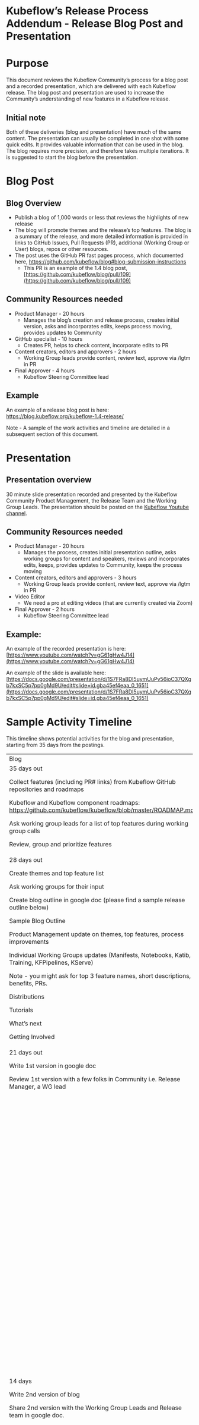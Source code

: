 # Kubeflow’s Release Process Addendum - Release Blog Post and Presentation


# Purpose

This document reviews the Kubeflow Community’s process for a blog post and a recorded presentation, which are delivered with each Kubeflow release.   The blog post and presentation are used to increase the Community’s understanding of new features in a Kubeflow release.  


## Initial note

Both of these deliveries (blog and presentation) have much of the same content.   The presentation can usually be completed in one shot with some quick edits.  It provides valuable information that can be used in the blog.  The blog requires more precision, and therefore takes multiple iterations.  It is suggested to start the blog before the presentation.


# Blog Post


## Blog Overview



* Publish a blog of 1,000 words or less that reviews the highlights of new release
* The blog will promote themes and the release’s top features.  The blog is a summary of the release, and more detailed information is provided in links to GitHub Issues, Pull Requests (PR), additional (Working Group or User) blogs, repos or other resources.
* The post uses the GitHub PR fast pages process, which documented here, ​​https://github.com/kubeflow/blog#blog-submission-instructions
    * This PR is an example of the 1.4 blog post, [https://github.com/kubeflow/blog/pull/109](https://github.com/kubeflow/blog/pull/109) 


## Community Resources needed



* Product Manager - 20 hours
    * Manages the blog’s creation and release process,  creates initial version, asks and incorporates edits, keeps process moving, provides updates to Community
* GitHub specialist - 10 hours
    * Creates PR, helps to check content, incorporate edits to PR
* Content creators, editors and approvers - 2 hours
    * Working Group leads provide content, review text, approve via /lgtm in PR
* Final Approver - 4 hours
    * Kubeflow Steering Committee lead


## Example 

An example of a release blog post is here: https://blog.kubeflow.org/kubeflow-1.4-release/

Note - A sample of the work activities and timeline are detailed in a subsequent section of this document.


# Presentation


## Presentation overview

30 minute slide presentation recorded and presented by the Kubeflow Community Product Management, the Release Team and the Working Group Leads.   The presentation should be posted on the [Kubeflow Youtube channel](https://www.youtube.com/channel/UCNSJwHkt2f_cP_UN2q-yJlw).


## Community Resources needed



* Product Manager - 20 hours
    * Manages the process, creates initial presentation outline, asks working groups for content and speakers, reviews and incorporates edits, keeps, provides updates to Community, keeps the process moving
* Content creators, editors and approvers - 3 hours
    * Working Group leads provide content, review text, approve via /lgtm in PR
* Video Editor
    * We need a pro at editing videos (that are currently created via Zoom)
* Final Approver - 2 hours
    * Kubeflow Steering Committee lead


## Example: 

An example of the recorded presentation is here: [https://www.youtube.com/watch?v=gG61gHw4J14](https://www.youtube.com/watch?v=gG61gHw4J14)

An example of the slide is available here: [https://docs.google.com/presentation/d/1S7FRa8DI5uymUuPv56ioC37QXgb7kxSC5p7pp0gMd9U/edit#slide=id.gba45ef4eaa_0_1651](https://docs.google.com/presentation/d/1S7FRa8DI5uymUuPv56ioC37QXgb7kxSC5p7pp0gMd9U/edit#slide=id.gba45ef4eaa_0_1651)


# Sample Activity Timeline

This timeline shows potential activities for the blog and presentation, starting from 35 days from the postings.


<table>
  <tr>
   <td>Blog
   </td>
   <td>Presentation
   </td>
  </tr>
  <tr>
   <td>35 days out
<p>
Collect features (including PR# links) from Kubeflow GitHub repositories and roadmaps
<p>
Kubeflow and Kubeflow component roadmaps: <a href="https://github.com/kubeflow/kubeflow/blob/master/ROADMAP.md">https://github.com/kubeflow/kubeflow/blob/master/ROADMAP.md</a> 
<p>
Ask working group leads for a list of top features during working group calls
<p>
Review, group and prioritize features
   </td>
   <td>
   </td>
  </tr>
  <tr>
   <td>28 days out
<p>
Create themes and top feature list
<p>
Ask working groups for their input
<p>
Create blog outline in google doc (please find a sample release outline below)
<p>
Sample Blog Outline
<p>
Product Management update on themes, top features, process improvements
<p>
Individual Working Groups updates (Manifests, Notebooks, Katib, Training, KFPipelines, KServe)
<p>
Note - you might ask for top 3 feature names, short descriptions, benefits, PRs.   
<p>
Distributions
<p>
Tutorials
<p>
What’s next
<p>
Getting Involved
   </td>
   <td>
   </td>
  </tr>
  <tr>
   <td>21 days out
<p>
Write 1st version in google doc
<p>
Review 1st version with a few folks in Community i.e. Release Manager, a WG lead
   </td>
   <td>
   </td>
  </tr>
  <tr>
   <td>
   </td>
   <td>17 days out
<p>
Create issue in Kubeflow/Community repo for Release video presentation
<p>
Create themes and top feature list, ask working groups for their input
<p>
Create presentation in google slides
<p>
Sample Release Outline (similar to blog)
<p>
Product Management update on themes, top features, process improvements
<p>
Working Groups updates - 1 or 2 slides per WG
<p>

    Provide a format for slides - i.e. Info on WG Meeting (Time, Notes, Link) along with Top 3 feature names, short description, benefit and PR 
<p>
Distributions
<p>
Tutorials
<p>
What’s next
<p>
Getting Involved
   </td>
  </tr>
  <tr>
   <td>14 days
<p>
Write 2nd version of blog
<p>
Share 2nd version with the Working Group Leads and Release team in google doc.
   </td>
   <td>
   </td>
  </tr>
  <tr>
   <td>
   </td>
   <td>12 days out
<p>
Schedule date for presentation,
<p>
Identify speakers for recorded presentation
   </td>
  </tr>
  <tr>
   <td>
   </td>
   <td>11 days out
<p>
Review Working Group edits
<p>
Create and distribute 2rd version to Working Groups
<p>
Ask for final comments
   </td>
  </tr>
  <tr>
   <td>9 days out
<p>
Create 3rd version in google doc
<p>
Incorporate comments
<p>
Confirm the Links in doc
<p>
Note - Inputting links in a PR does take time and the number of links should be kept to a reasonable level.  Please confirm that the links are correct before creating the PR.
<p>
Move content from google doc to PR
<p>
Create PR using fast pages,https://github.com/kubeflow/blog#blog-submission-instructions
<p>
Ask for comments, edits from Working Groups leads on PR
   </td>
   <td>
   </td>
  </tr>
  <tr>
   <td>7 days out
<p>
Update PR based on comments
<p>
Ask for final comments / final reviews
<p>
Confirm the Links
<p>
Ask Working Group leads for /lgtm
<p>
Alert Steering Committee that near final version is close
   </td>
   <td>
   </td>
  </tr>
  <tr>
   <td>
   </td>
   <td>6 days out
<p>
Record presentation
   </td>
  </tr>
  <tr>
   <td>
   </td>
   <td>5 days out
<p>
Review presentation, ask for any comments/edits, re-recordings
<p>
Provide to Video Pro and complete splice in edits.
<p>
<strong>Tools</strong>
<p>
Quicktime
<p>
Premiere pro
<p>
Handbrake
<p>
Sample Time - 1-3 days
   </td>
  </tr>
  <tr>
   <td>4 days out
<p>
Add in anything learned from presentation
   </td>
   <td>4 days out
<p>
Complete final edits and review
<p>
Provide /lgtm from content providers and approvers 
   </td>
  </tr>
  <tr>
   <td>3 days out
<p>
Get final /ltgm from stakeholders
<p>
Steering Committee adds Final edits
   </td>
   <td>3 days out 
<p>
Submit to Steering committee for posting on Kubeflow channel on YouTube
   </td>
  </tr>
  <tr>
   <td>Day of Post
<p>
Steering Committee approves and posts
<p>
Ask all Resources to review for any corrections
<p>
Have team ready for an quick updates
<p>
Promote on Kubeflow slack and on Kubeflow-discuss
   </td>
   <td>Day of Post
<p>
Highlight in presentation on Kubeflow-discuss mailing list (<a href="mailto:kubeflow-discuss@googlegroups.com">kubeflow-discuss@googlegroups.com</a> and on Kubeflow-slack (kubeflow.slack.com) in general channel
   </td>
  </tr>
</table>
